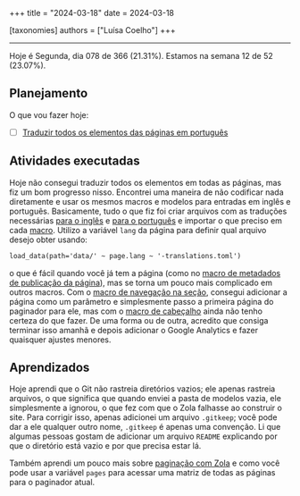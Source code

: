 +++
title = "2024-03-18"
date = 2024-03-18

[taxonomies]
authors = ["Luísa Coelho"]
+++

---

Hoje é Segunda, dia 078 de 366 (21.31%). Estamos na semana 12 de 52 (23.07%).

## Planejamento

O que vou fazer hoje:

- [ ] [Traduzir todos os elementos das páginas em português](https://github.com/OmnicodeSolutions/blog/issues/4)

## Atividades executadas

Hoje não consegui traduzir todos os elementos em todas as páginas, mas fiz um bom progresso nisso. Encontrei uma maneira de não codificar nada diretamente e usar os mesmos macros e modelos para entradas em inglês e português. Basicamente, tudo o que fiz foi criar arquivos com as traduções necessárias [para o inglês](https://github.com/OmnicodeSolutions/blog/blob/feat/install_theme/data/en-translations.toml) e [para o português](https://github.com/OmnicodeSolutions/blog/blob/feat/install_theme/data/pt-translations.toml) e importar o que preciso em cada [macro](https://github.com/OmnicodeSolutions/blog/tree/feat/install_theme/themes/adidoks/templates/macros). Utilizo a variável `lang` da página para definir qual arquivo desejo obter usando:

```html
load_data(path='data/' ~ page.lang ~ '-translations.toml')
```

o que é fácil quando você já tem a página (como no [macro de metadados de publicação da página](https://github.com/OmnicodeSolutions/blog/blob/feat/install_theme/themes/adidoks/templates/macros/page-publish-metadata.html)), mas se torna um pouco mais complicado em outros macros. Com o [macro de navegação na seção](https://github.com/OmnicodeSolutions/blog/blob/feat/install_theme/themes/adidoks/templates/macros/section-navigation.html), consegui adicionar a página como um parâmetro e simplesmente passo a primeira página do paginador para ele, mas com o [macro de cabeçalho](https://github.com/OmnicodeSolutions/blog/blob/feat/install_theme/themes/adidoks/templates/macros/header.html) ainda não tenho certeza do que fazer. De uma forma ou de outra, acredito que consiga terminar isso amanhã e depois adicionar o Google Analytics e fazer quaisquer ajustes menores.

## Aprendizados

Hoje aprendi que o Git não rastreia diretórios vazios; ele apenas rastreia arquivos, o que significa que quando enviei a pasta de modelos vazia, ele simplesmente a ignorou, o que fez com que o Zola falhasse ao construir o site. Para corrigir isso, apenas adicionei um arquivo `.gitkeep`; você pode dar a ele qualquer outro nome, `.gitkeep` é apenas uma convenção. Li que algumas pessoas gostam de adicionar um arquivo `README` explicando por que o diretório está vazio e por que precisa estar lá.

Também aprendi um pouco mais sobre [paginação com Zola](https://www.getzola.org/documentation/templates/pagination/) e como você pode usar a variável `pages` para acessar uma matriz de todas as páginas para o paginador atual.
